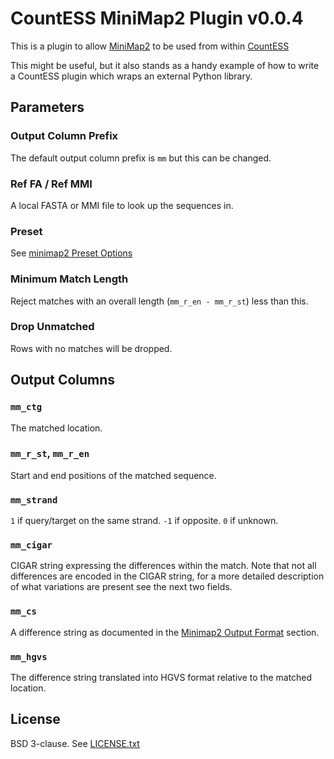 # CountESS MiniMap2 Plugin v0.0.4

This is a plugin to allow [MiniMap2](https://github.com/lh3/minimap2) 
to be used from within [CountESS](https://github.com/CountESS-Project/CountESS/)

This might be useful, but it also stands as a handy example of how to write
a CountESS plugin which wraps an external Python library.

## Parameters

### Output Column Prefix

The default output column prefix is `mm` but this can be changed.

### Ref FA / Ref MMI

A local FASTA or MMI file to look up the sequences in.

### Preset

See [minimap2 Preset Options](https://lh3.github.io/minimap2/minimap2.html#8)

### Minimum Match Length

Reject matches with an overall length (`mm_r_en - mm_r_st`) less than this.

### Drop Unmatched

Rows with no matches will be dropped.

## Output Columns

### `mm_ctg`

The matched location.

### `mm_r_st`, `mm_r_en`

Start and end positions of the matched sequence.

### `mm_strand`

`1` if query/target on the same strand.
`-1` if opposite.
`0` if unknown.

### `mm_cigar`

CIGAR string expressing the differences within the match.  Note that not all differences are
encoded in the CIGAR string, for a more detailed description of what variations are present see
the next two fields.

### `mm_cs`

A difference string as documented in the [Minimap2 Output Format](https://lh3.github.io/minimap2/minimap2.html#10) section.

### `mm_hgvs`

The difference string translated into HGVS format relative to the matched location.

## License

BSD 3-clause.  See [LICENSE.txt](LICENSE.txt)

